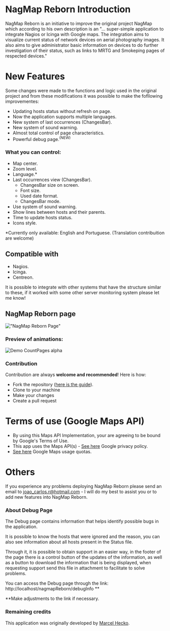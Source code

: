 NagMap Reborn Introduction
=====
NagMap Reborn is an initiative to improve the original project NagMap which according to his own description is an "... super-simple application to integrate Nagios or Icinga with Google maps. The integration aims to visualize current status of network devices on aerial photography images. It also aims to give administrator basic information on devices to do further investigation of their status, such as links to MRTG and Smokeping pages of respected devices."

New Features
============
Some changes were made to the functions and logic used in the original project and from these modifications it was possible to make the fofllowing improvementes:

* Updating hosts status without refresh on page.
* Now the application supports multiple languages.
* New system of last occurrences (ChangesBar).
* New system of sound warning.
* Almost total control of page characteristics.
* Powerful debug page.<sup>(NEW)</sup>

### What you can control:
* Map center.
* Zoom level.
* Language.*
* Last occurrences view (ChangesBar).
  * ChangesBar size on screen.
  * Font size.
  * Used date format.
  * ChangesBar mode.
* Use system of sound warning.
* Show lines between hosts and their parents.
* Time to update hosts status.
* Icons style. 

*Currently only available: English and Portuguese. (Translation contribuition are welcome)

## Compatible with
* Nagios.
* Icinga.
* Centreon.

It is possible to integrate with other systems that have the structure similar to these, if it worked with some other server monitoring system please let me know!

## NagMap Reborn page

!["NagMap Reborn Page"](https://i.imgur.com/ETuH5vb.png "NagMap Reborn Page")

### Preview of animations:

![Demo CountPages alpha](https://i.imgur.com/sqwB6d8.gif)

### Contribution
Contribution are always **welcome and recommended**! Here is how:

- Fork the repository ([here is the guide](https://help.github.com/articles/fork-a-repo/)).
- Clone to your machine
- Make your changes
- Create a pull request

Terms of use (Google Maps API)
================================================================
* By using this Maps API Implementation, your are agreeing to be bound by Google's Terms of Use.
* This app uses the Maps API(s) - [See here](http://www.google.com/privacy.html) Google privacy policy.
* [See here](https://developers.google.com/maps/documentation/javascript/usage) Google Maps usage quotas.

Others
======
If you experience any problems deploying NagMap Reborn please send an email to joao_carlos.r@hotmail.com - I will do my best to assist you or to add new features into NagMap Reborn. 

### About Debug Page
The Debug page contains information that helps identify possible bugs in the application.

It is possible to know the hosts that were ignored and the reason, you can also see information about all hosts present in the Status file.

Through it, it is possible to obtain support in an easier way, in the footer of the page there is a control button of the updates of the information, as well as a button to download the information that is being displayed, when requesting support send this file in attachment to facilitate to solve problems.


You can access the Debug page through the link:
http://localhost/nagmapReborn/debugInfo **

**Make adjustments to the link if necessary.

### Remaining credits
This application was originally developed by [Marcel Hecko](https://github.com/hecko).
